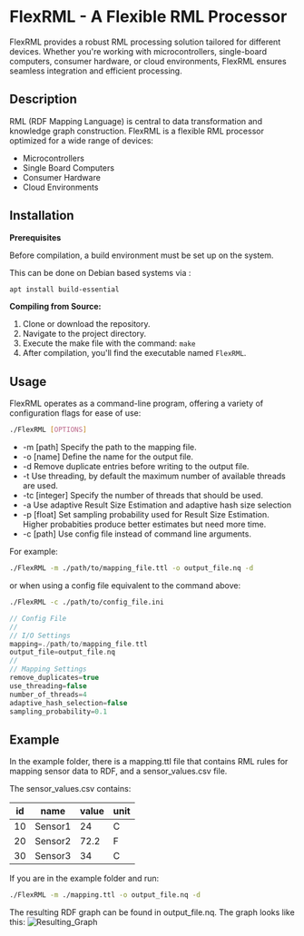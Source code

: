 # FlexRML - A Flexible RML Processor

FlexRML provides a robust RML processing solution tailored for different devices. Whether you're working with microcontrollers, single-board computers, consumer hardware, or cloud environments, FlexRML ensures seamless integration and efficient processing.

## Description

RML (RDF Mapping Language) is central to data transformation and knowledge graph construction. FlexRML is a flexible RML processor optimized for a wide range of devices:

- Microcontrollers
- Single Board Computers
- Consumer Hardware
- Cloud Environments

## Installation
**Prerequisites**

Before compilation, a build environment must be set up on the system.

This can be done on Debian based systems via :
```bash
apt install build-essential
```

**Compiling from Source:**

1. Clone or download the repository.
2. Navigate to the project directory.
3. Execute the make file with the command: `make`
4. After compilation, you'll find the executable named `FlexRML`.

## Usage

FlexRML operates as a command-line program, offering a variety of configuration flags for ease of use:

```bash
./FlexRML [OPTIONS]
```
- -m [path] Specify the path to the mapping file.
- -o [name] Define the name for the output file.
- -d Remove duplicate entries before writing to the output file.
- -t Use threading, by default the maximum number of available threads are used.
- -tc [integer] Specify the number of threads that should be used.
- -a Use adaptive Result Size Estimation and adaptive hash size selection
- -p [float] Set sampling probability used for Result Size Estimation. Higher probabities produce better estimates but need more time.
- -c [path] Use config file instead of command line arguments.

For example:
```bash
./FlexRML -m ./path/to/mapping_file.ttl -o output_file.nq -d
```
or when using a config file equivalent to the command above:
```bash
./FlexRML -c ./path/to/config_file.ini
```

```c++
// Config File
//
// I/O Settings
mapping=./path/to/mapping_file.ttl
output_file=output_file.nq
//
// Mapping Settings
remove_duplicates=true
use_threading=false
number_of_threads=4
adaptive_hash_selection=false
sampling_probability=0.1
```

## Example
In the example folder, there is a mapping.ttl file that contains RML rules for mapping sensor data to RDF, and a sensor_values.csv file.

The sensor_values.csv contains:

| id  | name    | value | unit |
| --- | ------- | ----- | ---- |
| 10  | Sensor1 | 24    | C    |
| 20  | Sensor2 | 72.2  | F    |
| 30  | Sensor3 | 34    | C    |

If you are in the example folder and run:
```bash
./FlexRML -m ./mapping.ttl -o output_file.nq -d
```
The resulting RDF graph can be found in output_file.nq. 
The graph looks like this:
![Resulting_Graph](https://github.com/FreuMi/FlexRML/blob/main/example/output_graph.png)
